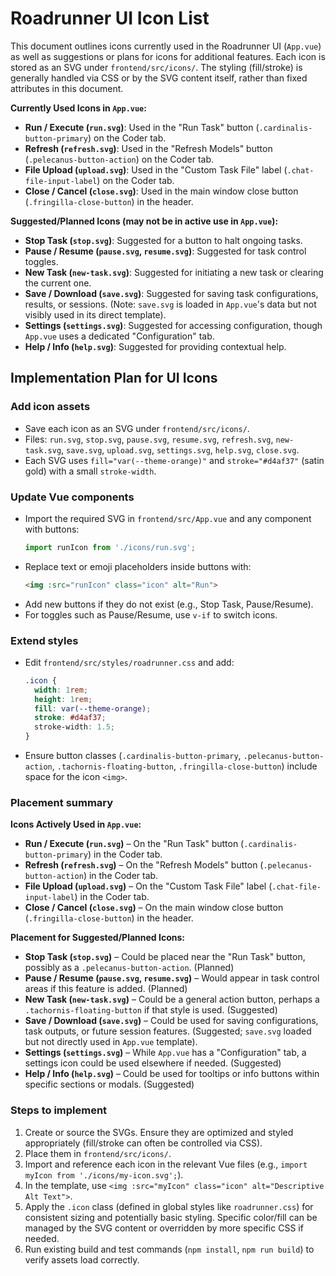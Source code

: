 # Roadrunner UI Icon List

This document outlines icons currently used in the Roadrunner UI (`App.vue`) as well as suggestions or plans for icons for additional features. Each icon is stored as an SVG under `frontend/src/icons/`. The styling (fill/stroke) is generally handled via CSS or by the SVG content itself, rather than fixed attributes in this document.

**Currently Used Icons in `App.vue`:**
*   **Run / Execute (`run.svg`)**: Used in the "Run Task" button (`.cardinalis-button-primary`) on the Coder tab.
*   **Refresh (`refresh.svg`)**: Used in the "Refresh Models" button (`.pelecanus-button-action`) on the Coder tab.
*   **File Upload (`upload.svg`)**: Used in the "Custom Task File" label (`.chat-file-input-label`) on the Coder tab.
*   **Close / Cancel (`close.svg`)**: Used in the main window close button (`.fringilla-close-button`) in the header.

**Suggested/Planned Icons (may not be in active use in `App.vue`):**
*   **Stop Task (`stop.svg`)**: Suggested for a button to halt ongoing tasks.
*   **Pause / Resume (`pause.svg`, `resume.svg`)**: Suggested for task control toggles.
*   **New Task (`new-task.svg`)**: Suggested for initiating a new task or clearing the current one.
*   **Save / Download (`save.svg`)**: Suggested for saving task configurations, results, or sessions. (Note: `save.svg` is loaded in `App.vue`'s data but not visibly used in its direct template).
*   **Settings (`settings.svg`)**: Suggested for accessing configuration, though `App.vue` uses a dedicated "Configuration" tab.
*   **Help / Info (`help.svg`)**: Suggested for providing contextual help.


## Implementation Plan for UI Icons

### Add icon assets
- Save each icon as an SVG under `frontend/src/icons/`.
- Files: `run.svg`, `stop.svg`, `pause.svg`, `resume.svg`, `refresh.svg`, `new-task.svg`, `save.svg`, `upload.svg`, `settings.svg`, `help.svg`, `close.svg`.
- Each SVG uses `fill="var(--theme-orange)"` and `stroke="#d4af37"` (satin gold) with a small `stroke-width`.

### Update Vue components
- Import the required SVG in `frontend/src/App.vue` and any component with buttons:
  ```javascript
  import runIcon from './icons/run.svg';
  ```
- Replace text or emoji placeholders inside buttons with:
  ```html
  <img :src="runIcon" class="icon" alt="Run">
  ```
- Add new buttons if they do not exist (e.g., Stop Task, Pause/Resume).
- For toggles such as Pause/Resume, use `v-if` to switch icons.

### Extend styles
- Edit `frontend/src/styles/roadrunner.css` and add:
  ```css
  .icon {
    width: 1rem;
    height: 1rem;
    fill: var(--theme-orange);
    stroke: #d4af37;
    stroke-width: 1.5;
  }
  ```
- Ensure button classes (`.cardinalis-button-primary`, `.pelecanus-button-action`, `.tachornis-floating-button`, `.fringilla-close-button`) include space for the icon `<img>`.

### Placement summary

**Icons Actively Used in `App.vue`:**
- **Run / Execute (`run.svg`)** – On the "Run Task" button (`.cardinalis-button-primary`) in the Coder tab.
- **Refresh (`refresh.svg`)** – On the "Refresh Models" button (`.pelecanus-button-action`) in the Coder tab.
- **File Upload (`upload.svg`)** – On the "Custom Task File" label (`.chat-file-input-label`) in the Coder tab.
- **Close / Cancel (`close.svg`)** – On the main window close button (`.fringilla-close-button`) in the header.

**Placement for Suggested/Planned Icons:**
- **Stop Task (`stop.svg`)** – Could be placed near the "Run Task" button, possibly as a `.pelecanus-button-action`. (Planned)
- **Pause / Resume (`pause.svg`, `resume.svg`)** – Would appear in task control areas if this feature is added. (Planned)
- **New Task (`new-task.svg`)** – Could be a general action button, perhaps a `.tachornis-floating-button` if that style is used. (Suggested)
- **Save / Download (`save.svg`)** – Could be used for saving configurations, task outputs, or future session features. (Suggested; `save.svg` loaded but not directly used in `App.vue` template).
- **Settings (`settings.svg`)** – While `App.vue` has a "Configuration" tab, a settings icon could be used elsewhere if needed. (Suggested)
- **Help / Info (`help.svg`)** – Could be used for tooltips or info buttons within specific sections or modals. (Suggested)

### Steps to implement
1. Create or source the SVGs. Ensure they are optimized and styled appropriately (fill/stroke can often be controlled via CSS).
2. Place them in `frontend/src/icons/`.
3. Import and reference each icon in the relevant Vue files (e.g., `import myIcon from './icons/my-icon.svg';`).
4. In the template, use `<img :src="myIcon" class="icon" alt="Descriptive Alt Text">`.
5. Apply the `.icon` class (defined in global styles like `roadrunner.css`) for consistent sizing and potentially basic styling. Specific color/fill can be managed by the SVG content or overridden by more specific CSS if needed.
6. Run existing build and test commands (`npm install`, `npm run build`) to verify assets load correctly.

